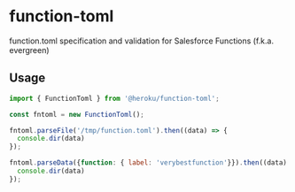# function-toml

function.toml specification and validation for Salesforce Functions (f.k.a. evergreen)


## Usage

```javascript
import { FunctionToml } from '@heroku/function-toml';

const fntoml = new FunctionToml();

fntoml.parseFile('/tmp/function.toml').then((data) => {
  console.dir(data)
});

fntoml.parseData({function: { label: 'verybestfunction'}}).then((data) => {
  console.dir(data)
});
```
